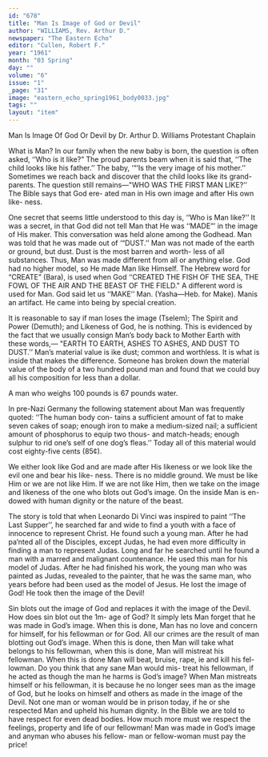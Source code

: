 ```yaml
---
id: "678"
title: "Man Is Image of God or Devil"
author: "WILLIAMS, Rev. Arthur D."
newspaper: "The Eastern Echo"
editor: "Cullen, Robert F."
year: "1961"
month: "03 Spring"
day: ""
volume: "6"
issue: "1"
_page: "31"
image: "eastern_echo_spring1961_body0033.jpg"
tags: ""
layout: "item"
---
```

Man Is Image Of God Or Devil
by
Dr. Arthur D. Williams
Protestant Chaplain

What is Man? In our family when the new baby
is born, the question is often asked, ‘‘Who is it like?”
The proud parents beam when it is said that, ‘‘The
child looks like his father.’’ The baby, ‘“‘Is the very
image of his mother.’’ Sometimes we reach back and
discover that the child looks like its grand-parents.
The question still remains—"WHO WAS THE
FIRST MAN LIKE?’’ The Bible says that God ere-
ated man in His own image and after His own like-
ness.

One secret that seems little understood to this day
is, ‘‘Who is Man like?’’ It was a secret, in that God
did not tell Man that He was ‘‘MADE”’ in the image
of His maker. This conversation was held alone
among the Godhead. Man was told that he was made
out of ‘“DUST.’’ Man was not made of the earth or
ground, but dust. Dust is the most barren and worth-
less of all substances. Thus, Man was made different
from all or anything else. God had no higher model,
so He made Man like Himself. The Hebrew word for
“CREATE” (Bara), is used when God ‘‘CREATED
THE FISH OF THE SEA, THE FOWL OF THE AIR
AND THE BEAST OF THE FIELD." A different
word is used for Man. God said let us ‘‘MAKE’’ Man.
(Yasha—Heb. for Make). Manis an artifact. He came
into being by special creation.

It is reasonable to say if man loses the image
(Tselem); The Spirit and Power (Demuth); and
Likeness of God, he is nothing. This is evidenced by
the fact that we usually consign Man’s body back to
Mother Earth with these words,— "EARTH TO
EARTH, ASHES TO ASHES, AND DUST TO
DUST.’’ Man’s material value is ike dust; common
and worthless. It is what is inside that makes the
difference. Someone has broken down the material
value of the body of a two hundred pound man and
found that we could buy all his composition for less
than a dollar.

A man who weighs 100 pounds is 67 pounds water.

In pre-Nazi Germany the following statement about
Man was frequently quoted: ‘‘The human body con-
tains a sufficient amount of fat to make seven cakes
of soap; enough iron to make a medium-sized nail; a
sufficient amount of phosphorus to equip two thous-
and match-heads; enough sulphur to rid one’s self of
one dog’s fleas.’’ Today all of this material would
cost eighty-five cents (85¢).

We either look like God and are made after His
likeness or we look like the evil one and bear his like-
ness. There is no middle ground. We must be like
Him or we are not like Him. If we are not like Him,
then we take on the image and likeness of the one
who blots out God’s image. On the inside Man is en-
dowed with human dignity or the nature of the beast.

The story is told that when Leonardo Di Vinci was
inspired to paint ‘‘The Last Supper’’, he searched far
and wide to find a youth with a face of innocence to
represent Christ. He found such a young man. After
he had pa‘nted all of the Disciples, except Judas, he
had even more difficulty in finding a man to represent
Judas. Long and far he searched until he found a
man with a marred and malignant countenance. He
used this man for his model of Judas. After he had
finished his work, the young man who was painted
as Judas, revealed to the painter, that he was
the same man, who years before had been used as the
model of Jesus. He lost the image of God! He took
then the image of the Devil!

Sin blots out the image of God and replaces it with
the image of the Devil. How does sin blot out the 1m-
age of God? It simply lets Man forget that he was
made in God’s image. When this is done, Man has no
love and concern for himself, for his fellowman or
for God. All our crimes are the result of man blotting
out God’s image. When this is done, then Man will
take what belongs to his fellowman, when this is
done, Man will mistreat his fellowman. When this is
done Man will beat, bruise, rape, ie and kill his fel-
lowman. Do you think that any sane Man would mis-
treat his fellowman, if he acted as though the man he
harms is God’s image? When Man mistreats himself
or his fellowman, it is because he no longer sees man
as the image of God, but he looks on himself and
others as made in the image of the Devil. Not one
man or woman would be in prison today, if he or she
respected Man and upheld his human dignity. In
the Bible we are told to have respect for even dead
bodies. How much more must we respect the feelings,
property and life of our fellowman! Man was made
in God’s image and anyman who abuses his fellow-
man or fellow-woman must pay the price! 
